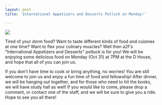 ```yaml
---
layout: post
title: 'International Appetizers and Desserts Potluck on Monday!'

---
```


![](http://farm7.static.flickr.com/6051/6287309670_7d6ae627ed_z.jpg)

Tired of your dorm food? Want to taste different kinds of food and cuisines at one time? Want to flex your culinary muscles? Well then a2f's "International Appetizers and Desserts" potluck is for you! We will be enjoying some delicious food on Monday (Oct 31) at 7PM at the D House, and hope that all of you can join us.

If you don't have time to cook or bring anything, no worries! You are still welcome to join us and enjoy a fun time of food and fellowship! After dinner, we will be hanging out together, and for those who need to hit the books, we will have study hall as well! If you would like to come, please drop a comment, or contact one of the staff, and we will be sure to give you a ride. Hope to see you all there!